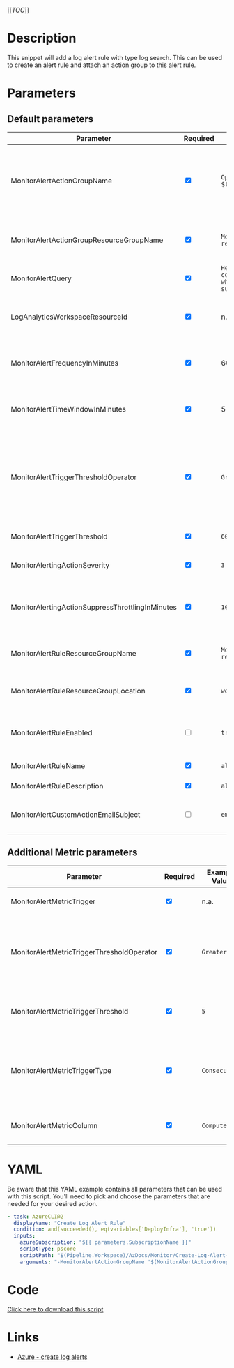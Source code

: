 [[_TOC_]]

# Description

This snippet will add a log alert rule with type log search. This can be used to create an alert rule and attach an action group to this alert rule.

# Parameters

## Default parameters

| Parameter                                        | Required                        | Example Value                                                                                                               | Description                                                                                                                           |
| ------------------------------------------------ | ------------------------------- | --------------------------------------------------------------------------------------------------------------------------- | ------------------------------------------------------------------------------------------------------------------------------------- |
| MonitorAlertActionGroupName                      | <input type="checkbox" checked> | `OpsGenie $(Release.EnvironmentName) alerts`                                                                                | The name of the actiongroup name. This is a function name, so a smart reference to the contents of the actiongroup is advised.        |
| MonitorAlertActionGroupResourceGroupName         | <input type="checkbox" checked> | `Monitoring-release-$(Release.EnvironmentName)`                                                                             | The name of the Resource Group for the action group to be created in.                                                                 |
| MonitorAlertQuery                                | <input type="checkbox" checked> | `Heartbeat \| where Computer contains '$(Containsvalue)' \| where TimeGenerated > ago(1h) \| summarize count() by Computer` | The query that will be used for your log alert.                                                                                       |
| LogAnalyticsWorkspaceResourceId                  | <input type="checkbox" checked> | n.a.                                                                                                                        | The resource id of the log analytics workspace that is used to run your query.                                                        |
| MonitorAlertFrequencyInMinutes                   | <input type="checkbox" checked> | 60                                                                                                                          | The time span over which to execute the MonitorAlertQuery in minutes.                                                                 |
| MonitorAlertTimeWindowInMinutes                  | <input type="checkbox" checked> | 5                                                                                                                           | The frequency on how often the MonitorAlertQuery should be run in minutes.                                                            |
| MonitorAlertTriggerThresholdOperator             | <input type="checkbox" checked> | `GreaterThan`                                                                                                               | The trigger threshold operator can be set for the alert. The value can be one of the following: "GreaterThan", "LessThan" or "Equal". |
| MonitorAlertTriggerThreshold                     | <input type="checkbox" checked> | `60`                                                                                                                        | The threshold for the trigger of the alert can be set.                                                                                |
| MonitorAlertingActionSeverity                    | <input type="checkbox" checked> | `3`                                                                                                                         | The severity for the alert can be set.                                                                                                |
| MonitorAlertingActionSuppressThrottlingInMinutes | <input type="checkbox" checked> | `10`                                                                                                                        | With this value you can suppress the same alerts for a certain amount in minutes.                                                     |
| MonitorAlertRuleResourceGroupName                | <input type="checkbox" checked> | `Monitoring-release-$(Release.EnvironmentName)`                                                                             | The name of the Resource Group the alert rule to be created in.                                                                       |
| MonitorAlertRuleResourceGroupLocation            | <input type="checkbox" checked> | `westeurope`                                                                                                                | The location where the resource group exists.                                                                                         |
| MonitorAlertRuleEnabled                          | <input type="checkbox">         | `true`                                                                                                                      | If the alert rule is enabled upon creation. Has a default value of true.                                                              |
| MonitorAlertRuleName                             | <input type="checkbox" checked> | `alert-rule-name`                                                                                                           | The name of the alert rule.                                                                                                           |
| MonitorAlertRuleDescription                      | <input type="checkbox" checked> | `alert-rule-description`                                                                                                    | The description of the alert rule.                                                                                                    |
| MonitorAlertCustomActionEmailSubject             | <input type="checkbox" >        | `email subject line`                                                                                                        | The subject line of the email can be made custom with this property.                                                                  |

## Additional Metric parameters

| Parameter                                  | Required                        | Example Value | Description                                                                                                                                                                                |
| ------------------------------------------ | ------------------------------- | ------------- | ------------------------------------------------------------------------------------------------------------------------------------------------------------------------------------------ |
| MonitorAlertMetricTrigger                  | <input type="checkbox" checked> | n.a.          | This switch can be set to add metric triggers to the alert rule.                                                                                                                           |
| MonitorAlertMetricTriggerThresholdOperator | <input type="checkbox" checked> | `GreaterThan` | When the switch MonitorAlertMetricTrigger is set, the threshold operator for the trigger has to be filled. These values can be one of the following: "GreaterThan", "LessThan" or "Equal". |
| MonitorAlertMetricTriggerThreshold         | <input type="checkbox" checked> | `5`           | When the switch MonitorAlertMetricTrigger is set, the threshold can be set for the metric trigger.                                                                                         |
| MonitorAlertMetricTriggerType              | <input type="checkbox" checked> | `Consecutive` | When the switch MonitorAlertMetricTrigger is set, the trigger type has to be set for the metric trigger. This can consist of the following two types: "Consecutive" or "Total".            |
| MonitorAlertMetricColumn                   | <input type="checkbox" checked> | `Computer`    | When the switch MonitorAlertMetricTrigger is set, the metric column can be set.                                                                                                            |

# YAML

Be aware that this YAML example contains all parameters that can be used with this script. You'll need to pick and choose the parameters that are needed for your desired action.

```yaml
- task: AzureCLI@2
  displayName: "Create Log Alert Rule"
  condition: and(succeeded(), eq(variables['DeployInfra'], 'true'))
  inputs:
    azureSubscription: "${{ parameters.SubscriptionName }}"
    scriptType: pscore
    scriptPath: "$(Pipeline.Workspace)/AzDocs/Monitor/Create-Log-Alert-Rule.ps1"
    arguments: "-MonitorAlertActionGroupName '$(MonitorAlertActionGroupName)' -MonitorAlertActionGroupResourceGroupName '$(MonitorAlertActionGroupResourceGroupName)' -MonitorAlertQuery '$(MonitorAlertQuery)' -LogAnalyticsWorkspaceResourceId '$(LogAnalyticsWorkspaceResourceId)' -MonitorAlertFrequencyInMinutes '$(MonitorAlertFrequencyInMinutes)' -MonitorAlertTimeWindowInMinutes '$(MonitorAlertTimeWindowInMinutes)' -MonitorAlertMetricTriggerThresholdOperator '$(MonitorAlertMetricTriggerThresholdOperator)' -MonitorAlertMetricTriggerThreshold '$(MonitorAlertMetricTriggerThreshold)' -MonitorAlertMetricTriggerType '$(MonitorAlertMetricTriggerType)' -MonitorAlertMetricColumn '$(MonitorAlertMetricColumn)' -MonitorAlertTriggerThresholdOperator '$(MonitorAlertTriggerThresholdOperator)' -MonitorAlertTriggerThreshold '$(MonitorAlertTriggerThreshold)' -MonitorAlertingActionSeverity '$(MonitorAlertingActionSeverity)' -MonitorAlertingActionSuppressThrottlingInMinutes '$(MonitorAlertingActionSuppressThrottlingInMinutes)' -MonitorAlertRuleResourceGroupName '$(MonitorAlertRuleResourceGroupName)' -MonitorAlertRuleResourceGroupLocation '$(MonitorAlertRuleResourceGroupLocation)' -MonitorAlertRuleEnabled '$(MonitorAlertRuleEnabled)' -MonitorAlertRuleName '$(MonitorAlertRuleName)' -MonitorAlertRuleDescription '$(MonitorAlertRuleDescription)' -MonitorAlertCustomActionEmailSubject '$(MonitorAlertCustomActionEmailSubject)'"
```

# Code

[Click here to download this script](../../../../src/Monitor/Create-Log-Alert-Rule.ps1)

# Links

- [Azure - create log alerts](https://docs.microsoft.com/nl-nl/azure/azure-monitor/alerts/alerts-log)
